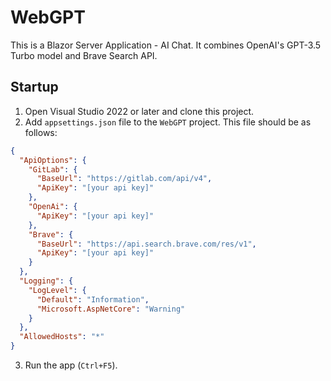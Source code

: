 # WebGPT

This is a Blazor Server Application - AI Chat. It combines OpenAI's GPT-3.5 Turbo model and Brave Search API. 

## Startup

1. Open Visual Studio 2022 or later and clone this project.
2. Add `appsettings.json` file to the `WebGPT` project. This file should be as follows:
```json
{
  "ApiOptions": {
    "GitLab": {
      "BaseUrl": "https://gitlab.com/api/v4",
      "ApiKey": "[your api key]"
    },
    "OpenAi": {
      "ApiKey": "[your api key]"
    },
    "Brave": {
      "BaseUrl": "https://api.search.brave.com/res/v1",
      "ApiKey": "[your api key]"
    }
  },
  "Logging": {
    "LogLevel": {
      "Default": "Information",
      "Microsoft.AspNetCore": "Warning"
    }
  },
  "AllowedHosts": "*"
}
```

3. Run the app (`Ctrl+F5`).
